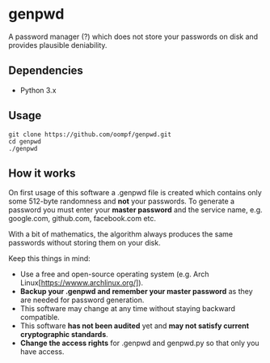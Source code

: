 # genpwd
A password manager (?) which does not store your passwords on disk and provides plausible deniability.

## Dependencies
* Python 3.x

## Usage
```
git clone https://github.com/oompf/genpwd.git
cd genpwd
./genpwd
```

## How it works
On first usage of this software a .genpwd file is created which contains only some 512-byte randomness and **not** your passwords.
To generate a password you must enter your **master password** and the service name, e.g. google.com, github.com, facebook.com etc.

With a bit of mathematics, the algorithm always produces the same passwords without storing them on your disk.

Keep this things in mind:
  * Use a free and open-source operating system (e.g. Arch Linux[https://wwww.archlinux.org/]).
  * **Backup your .genpwd and remember your master password** as they are needed for password generation.
  * This software may change at any time without staying backward compatible.
  * This software **has not been audited** yet and **may not satisfy current cryptographic standards**.
  * **Change the access rights** for .genpwd and genpwd.py so that only you have access.
